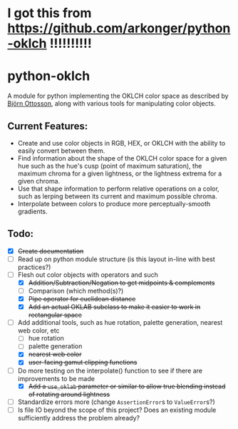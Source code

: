 # I got this from https://github.com/arkonger/python-oklch !!!!!!!!!!

# python-oklch
A module for python implementing the OKLCH color space as described by [Björn Ottosson](https://bottosson.github.io/posts/), along with various tools for manipulating color objects. 

## Current Features: 
- Create and use color objects in RGB, HEX, or OKLCH with the ability to easily convert between them. 
- Find information about the shape of the OKLCH color space for a given hue such as the hue's cusp (point of maximum saturation), the maximum chroma for a given lightness, or the lightness extrema for a given chroma. 
- Use that shape information to perform relative operations on a color, such as lerping between its current and maximum possible chroma. 
- Interpolate between colors to produce more perceptually-smooth gradients. 

## Todo:
- [x] ~~Create documentation~~
- [ ] Read up on python module structure (is this layout in-line with best practices?)
- [ ] Flesh out color objects with operators and such
    - [x] ~~Addition/Subtraction/Negation to get midpoints & complements~~
    - [ ] Comparison (which method(s)?)
    - [x] ~~Pipe operator for euclidean distance~~
    - [x] ~~Add an actual OKLAB subclass to make it easier to work in rectangular space~~
- [ ] Add additional tools, such as hue rotation, palette generation, nearest web color, etc
    - [ ] hue rotation
    - [ ] palette generation
    - [x] ~~nearest web color~~
    - [x] ~~user-facing gamut clipping functions~~
- [ ] Do more testing on the interpolate() function to see if there are improvements to be made
    - [x] ~~Add a `use_oklab` parameter or similar to allow true blending instead of rotating around lightness~~
- [ ] Standardize errors more (change `AssertionError`s to `ValueError`s?)
- [ ] Is file IO beyond the scope of this project? Does an existing module sufficiently address the problem already? 
